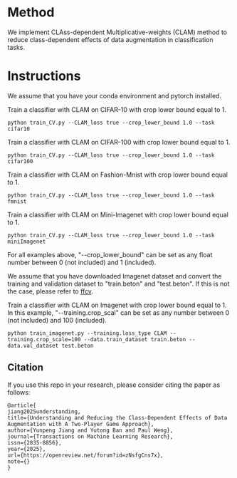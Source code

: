 # Method
We implement CLAss-dependent Multiplicative-weights (CLAM) method to reduce class-dependent effects of data augmentation in classification tasks.

# Instructions
We assume that you have your conda environment and pytorch installed.

Train a classifier with CLAM on CIFAR-10 with crop lower bound equal to 1. 
```
python train_CV.py --CLAM_loss true --crop_lower_bound 1.0 --task cifar10
```

Train a classifier with CLAM on CIFAR-100 with crop lower bound equal to 1. 
```
python train_CV.py --CLAM_loss true --crop_lower_bound 1.0 --task cifar100
```

Train a classifier with CLAM on Fashion-Mnist with crop lower bound equal to 1. 
```
python train_CV.py --CLAM_loss true --crop_lower_bound 1.0 --task fmnist
```

Train a classifier with CLAM on Mini-Imagenet with crop lower bound equal to 1. 
```
python train_CV.py --CLAM_loss true --crop_lower_bound 1.0 --task miniImagenet
```

For all examples above, "--crop_lower_bound" can be set as any float number between 0 (not included) and 1 (included).

We assume that you have downloaded Imagenet dataset and convert the training and validation dataset to "train.beton" and "test.beton".
If this is not the case, please refer to [ffcv](https://github.com/libffcv/ffcv).

Train a classifier with CLAM on Imagenet with crop lower bound equal to 1. In this example, "--training.crop_scal" can be set as any number between 0 (not included) and 100 (included).
```
python train_imagenet.py --training.loss_type CLAM --training.crop_scale=100 --data.train_dataset train.beton --data.val_dataset test.beton
```

## Citation

If you use this repo in your research, please consider citing the paper as follows:
```
@article{
jiang2025understanding,
title={Understanding and Reducing the Class-Dependent Effects of Data Augmentation with A Two-Player Game Approach},
author={Yunpeng Jiang and Yutong Ban and Paul Weng},
journal={Transactions on Machine Learning Research},
issn={2835-8856},
year={2025},
url={https://openreview.net/forum?id=zNsfgCns7x},
note={}
}
```
